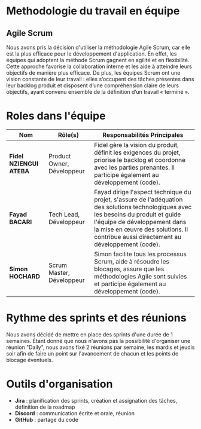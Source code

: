 # Methodologie du travail en équipe

## Agile Scrum

Nous avons pris la décision d'utiliser la méthodologie Agile Scrum, car elle est la plus efficace pour le développement d'application. En effet, les équipes qui adoptent la méthode Scrum gagnent en agilité et en flexibilité. Cette approche favorise la collaboration interne et les aide à atteindre leurs objectifs de manière plus efficace. De plus, les équipes Scrum ont une vision constante de leur travail : elles s’occupent des tâches présentes dans leur backlog produit et disposent d’une compréhension claire de leurs objectifs, ayant convenu ensemble de la définition d’un travail « terminé ».

# Roles dans l'équipe

| Nom                  | Rôle(s)                    | Responsabilités Principales                                                                                                                                                                                                                                  |
| -------------------- | -------------------------- | ------------------------------------------------------------------------------------------------------------------------------------------------------------------------------------------------------------------------------------------------------------ |
| **Fidel NZIENGUI ATEBA** | Product Owner, Développeur | Fidel gère la vision du produit, définit les exigences du projet, priorise le backlog et coordonne avec les parties prenantes. Il participe également au développement (code).                                                                               |
| **Fayad BACARI**        | Tech Lead, Développeur     | Fayad dirige l'aspect technique du projet, s'assure de l'adéquation des solutions technologiques avec les besoins du produit et guide l'équipe de développement dans la mise en œuvre des solutions. Il contribue aussi directement au développement (code). |
| **Simon HOCHARD**        | Scrum Master, Développeur  | Simon facilite tous les processus Scrum, aide à résoudre les blocages, assure que les méthodologies Agile sont suivies et participe également au développement (code).                                                                                       |

# Rythme des sprints et des réunions

Nous avons décidé de mettre en place des sprints d'une durée de 1 semaines. Étant donné que nous n'avons pas la possibilité d'organiser une réunion "Daily", nous avons fixé 2 réunions par semaine, les mardis et jeudis soir afin de faire un point sur l'avancement de chacun et les points de blocage éventuels.

# Outils d'organisation

- **Jira** : planification des sprints, création et assignation des tâches, définition de la roadmap
- **Discord** : communication écrite et orale, réunion
- **GitHub** : partage du code
